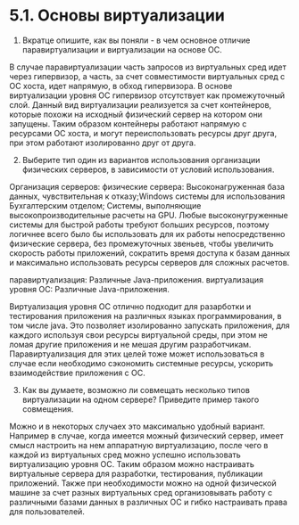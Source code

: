 # 5.1. Основы виртуализации

1. Вкратце опишите, как вы поняли - в чем основное отличие паравиртуализации и виртуализации на основе ОС.

В случае паравиртуализации часть запросов из виртуальных сред идет через гипервизор, а часть, за счет совместимости виртуальных сред с ОС хоста, идет напрямую, в обход гипервизора. В основе виртуализации уровня ОС гипервизор отсутствует как промежуточный слой. Данный вид виртуализации реализуется за счет контейнеров, которые похожи на исходный физический сервер на котором они запущены. Таким образом контейнеры работают напрямую с ресурсами ОС хоста, и могут переиспользовать ресурсы друг друга, при этом работают изолированно друг от друга.

2. Выберите тип один из вариантов использования организации физических серверов, в зависимости от условий использования.

Организация серверов:
физические сервера: Высоконагруженная база данных, чувствительная к отказу;Windows системы для использования Бухгалтерским отделом; Системы, выполняющие высокопроизводительные расчеты на GPU.
Любые высоконугруженные системы для быстрой работы требуют больших ресурсов, поэтому логичнее всего было бы использовать для их работы непосредственно физические сервера, без промежуточных звеньев, чтобы увеличить скорость работы приложений, сократить время доступа к базам данных и максимально использовать ресурсы серверов для сложных расчетов.

паравиртуализация: Различные Java-приложения.
виртуализация уровня ОС: Различные Java-приложения.

Виртуализация уровня ОС отлично подходит для разарботки и тестирования приложения на различных языках программирования, в том числе java. Это позволяет изолированно запускать приложения, для каждого используя свои ресурсы виртуальной среды, при этом не ломая другие  приложения и не мешая другим разработчикам. Паравиртуализация для этих целей тоже может использоваться в случае если необходимо сэкономить системные ресурсы, ускорить взаимодействие приложения с ОС.

3. Как вы думаете, возможно ли совмещать несколько типов виртуализации на одном сервере? Приведите пример такого совмещения.

Можно и в некоторых случаех это максимально удобный вариант. Например в случае, когда имеется можный физический сервер, имеет смысл настроить на нем аппаратную виртуализацию, после чего в каждой из виртуальных сред можно успешно использовать виртуализацию уровня ОС. Таким образом можно настраивать виртуальные сервера для разработки, тестирования, публикации приложений. Также при необходимости можно на одной физической машине за счет разных виртуальных сред организовывать работу с различными базами данных  в различных ОС и гибко настраивать права для пользователей.
